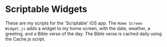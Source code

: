 # Scriptable Widgets

These are my scripts for the 'Scriptable' iOS app. The `Home Screen Widget.js` adds a widget to my home screen, with the date, weather, a greeting, and a Bible verse of the day. The Bible verse is cached daily using the Cache.js script.
